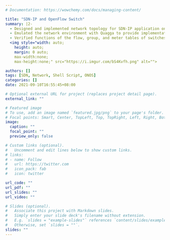 ```yaml
---
# Documentation: https://wowchemy.com/docs/managing-content/

title: "SDN-IP and OpenFlow Switch"
summary: |2-
  - Designed and implemented network topology for SDN-IP application on physical network environment.
  - Emulated the network environment with Quagga to provide implementations of BGP.
  - Verified functions of the flow, group, and meter tables of switches in different SDNs.
  <img style="width: auto;
    height: auto;
    margin: 0 auto;
    max-width:none;
    max-height:none;" src="https://i.imgur.com/bS4Kvfh.png" alt="">

authors: []
tags: [SDN, Network, Shell Script, ONOS]
categories: []
date: 2021-09-10T16:55:45+08:00

# Optional external URL for project (replaces project detail page).
external_link: ""

# Featured image
# To use, add an image named `featured.jpg/png` to your page's folder.
# Focal points: Smart, Center, TopLeft, Top, TopRight, Left, Right, BottomLeft, Bottom, BottomRight.
image:
  caption: ""
  focal_point: ""
  preview_only: false

# Custom links (optional).
#   Uncomment and edit lines below to show custom links.
# links:
# - name: Follow
#   url: https://twitter.com
#   icon_pack: fab
#   icon: twitter

url_code: ""
url_pdf: ""
url_slides: ""
url_video: ""

# Slides (optional).
#   Associate this project with Markdown slides.
#   Simply enter your slide deck's filename without extension.
#   E.g. `slides = "example-slides"` references `content/slides/example-slides.md`.
#   Otherwise, set `slides = ""`.
slides: ""
---
```

